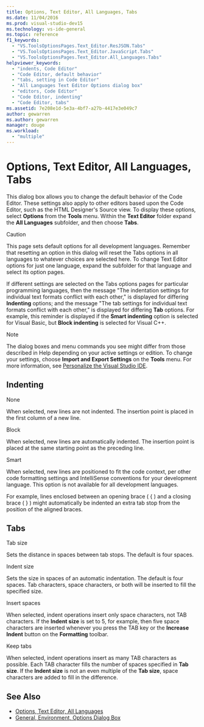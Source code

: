 ```yaml
---
title: Options, Text Editor, All Languages, Tabs
ms.date: 11/04/2016
ms.prod: visual-studio-dev15
ms.technology: vs-ide-general
ms.topic: reference
f1_keywords:
  - "VS.ToolsOptionsPages.Text_Editor.ResJSON.Tabs"
  - "VS.ToolsOptionsPages.Text_Editor.JavaScript.Tabs"
  - "VS.ToolsOptionsPages.Text_Editor.All_Languages.Tabs"
helpviewer_keywords:
  - "indents, Code Editor"
  - "Code Editor, default behavior"
  - "tabs, setting in Code Editor"
  - "All Languages Text Editor Options dialog box"
  - "editors, Code Editor"
  - "Code Editor, indenting"
  - "Code Editor, tabs"
ms.assetid: 7e208e1d-5e3a-4bf7-a27b-4417e3e049c7
author: gewarren
ms.author: gewarren
manager: douge
ms.workload:
  - "multiple"
---
```

# Options, Text Editor, All Languages, Tabs
This dialog box allows you to change the default behavior of the Code Editor. These settings also apply to other editors based upon the Code Editor, such as the HTML Designer's Source view. To display these options, select **Options** from the **Tools** menu. Within the **Text Editor** folder expand the **All Languages** subfolder, and then choose **Tabs**.

> [!CAUTION]
> This page sets default options for all development languages. Remember that resetting an option in this dialog will reset the Tabs options in all languages to whatever choices are selected here. To change Text Editor options for just one language, expand the subfolder for that language and select its option pages.


 If different settings are selected on the Tabs options pages for particular programming languages, then the message "The indentation settings for individual text formats conflict with each other," is displayed for differing **Indenting** options; and the message "The tab settings for individual text formats conflict with each other," is displayed for differing **Tab** options. For example, this reminder is displayed if the **Smart indenting** option is selected for Visual Basic, but **Block indenting** is selected for Visual C++.

> [!NOTE]
> The dialog boxes and menu commands you see might differ from those described in Help depending on your active settings or edition. To change your settings, choose **Import and Export Settings** on the **Tools** menu. For more information, see [Personalize the Visual Studio IDE](../../ide/personalizing-the-visual-studio-ide.md).


## Indenting
 None

 When selected, new lines are not indented. The insertion point is placed in the first column of a new line.

 Block

 When selected, new lines are automatically indented. The insertion point is placed at the same starting point as the preceding line.

 Smart

 When selected, new lines are positioned to fit the code context, per other code formatting settings and IntelliSense conventions for your development language. This option is not available for all development languages.

 For example, lines enclosed between an opening brace ( { ) and a closing brace ( } ) might automatically be indented an extra tab stop from the position of the aligned braces.

## Tabs
 Tab size

 Sets the distance in spaces between tab stops. The default is four spaces.

 Indent size

 Sets the size in spaces of an automatic indentation. The default is four spaces. Tab characters, space characters, or both will be inserted to fill the specified size.

 Insert spaces

 When selected, indent operations insert only space characters, not TAB characters. If the **Indent size** is set to 5, for example, then five space characters are inserted whenever you press the TAB key or the **Increase Indent** button on the **Formatting** toolbar.

 Keep tabs

 When selected, indent operations insert as many TAB characters as possible. Each TAB character fills the number of spaces specified in **Tab size**. If the **Indent size** is not an even multiple of the **Tab size**, space characters are added to fill in the difference.

## See Also

- [Options, Text Editor, All Languages](../../ide/reference/options-text-editor-all-languages.md)
- [General, Environment, Options Dialog Box](../../ide/reference/general-environment-options-dialog-box.md)